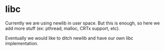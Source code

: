 libc
====

Currently we are using newlib in user space. But this is enough, so here we add more stuff (ex: pthread, malloc, CRTx support, etc).

Eventually we would like to ditch newlib and have our own libc implementation.

